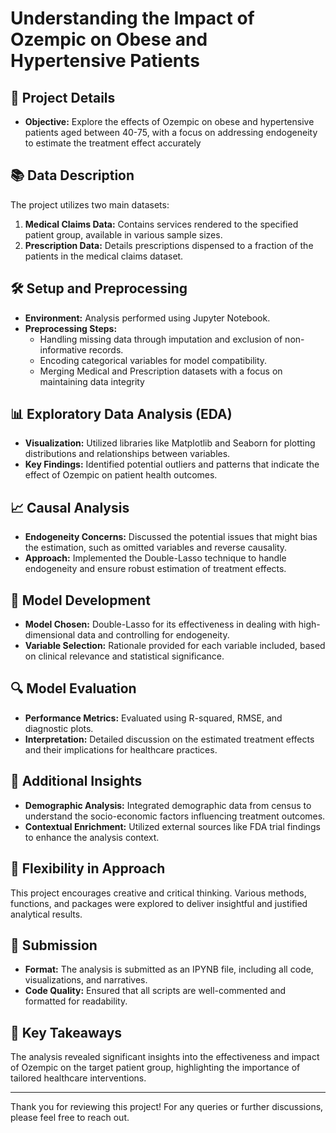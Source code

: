 # Understanding the Impact of Ozempic on Obese and Hypertensive Patients

## 📅 Project Details
- **Objective:** Explore the effects of Ozempic on obese and hypertensive patients aged between 40-75, with a focus on addressing endogeneity to estimate the treatment effect accurately

## 📚 Data Description
The project utilizes two main datasets:
1. **Medical Claims Data:** Contains services rendered to the specified patient group, available in various sample sizes.
2. **Prescription Data:** Details prescriptions dispensed to a fraction of the patients in the medical claims dataset.

## 🛠 Setup and Preprocessing
- **Environment:** Analysis performed using Jupyter Notebook.
- **Preprocessing Steps:**
  - Handling missing data through imputation and exclusion of non-informative records.
  - Encoding categorical variables for model compatibility.
  - Merging Medical and Prescription datasets with a focus on maintaining data integrity

## 📊 Exploratory Data Analysis (EDA)
- **Visualization:** Utilized libraries like Matplotlib and Seaborn for plotting distributions and relationships between variables.
- **Key Findings:** Identified potential outliers and patterns that indicate the effect of Ozempic on patient health outcomes.

## 📈 Causal Analysis
- **Endogeneity Concerns:** Discussed the potential issues that might bias the estimation, such as omitted variables and reverse causality.
- **Approach:** Implemented the Double-Lasso technique to handle endogeneity and ensure robust estimation of treatment effects.

## 🧪 Model Development
- **Model Chosen:** Double-Lasso for its effectiveness in dealing with high-dimensional data and controlling for endogeneity.
- **Variable Selection:** Rationale provided for each variable included, based on clinical relevance and statistical significance.

## 🔍 Model Evaluation
- **Performance Metrics:** Evaluated using R-squared, RMSE, and diagnostic plots.
- **Interpretation:** Detailed discussion on the estimated treatment effects and their implications for healthcare practices.

## 📝 Additional Insights
- **Demographic Analysis:** Integrated demographic data from census to understand the socio-economic factors influencing treatment outcomes.
- **Contextual Enrichment:** Utilized external sources like FDA trial findings to enhance the analysis context.

## 🔄 Flexibility in Approach
This project encourages creative and critical thinking. Various methods, functions, and packages were explored to deliver insightful and justified analytical results.

## 📁 Submission
- **Format:** The analysis is submitted as an IPYNB file, including all code, visualizations, and narratives.
- **Code Quality:** Ensured that all scripts are well-commented and formatted for readability.

## 🌟 Key Takeaways
The analysis revealed significant insights into the effectiveness and impact of Ozempic on the target patient group, highlighting the importance of tailored healthcare interventions.

---

Thank you for reviewing this project! For any queries or further discussions, please feel free to reach out.
